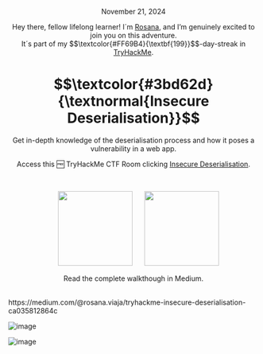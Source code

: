 
<p align="center">November 21, 2024</p>
<p align="center">Hey there, fellow lifelong learner! I´m <a href="https://www.linkedin.com/in/rosanafssantos/">Rosana</a>, and I’m genuinely excited to join you on this adventure.<br>
It´s part of my $$\textcolor{#FF69B4}{\textbf{199}}$$-day-streak in  <a href="https://tryhackme.com/r/hacktivities">TryHackMe</a>.</p>

<h1 align="center">
  $$\textcolor{#3bd62d}{\textnormal{Insecure Deserialisation}}$$
</h1>
<p align="center">Get in-depth knowledge of the deserialisation process and how it poses a vulnerability in a web app.</p>
<p align="center">Access this 🆓 TryHackMe CTF Room clicking <a href="https://tryhackme.com/r/room/insecuredeserialisation">Insecure Deserialisation</a>.</p><br>
<p align="center">
  <img height="150px" hspace="20" src="https://github.com/user-attachments/assets/fc2c0428-6720-4437-8a20-75342f286ad4">
  <img height="150px" src="https://github.com/user-attachments/assets/bfdb587b-6372-45d3-8067-b3265b02e4d7">
</p>

<p align="center">Read the complete walkthough in Medium.</p>
<br>
https://medium.com/@rosana.viaja/tryhackme-insecure-deserialisation-ca035812864c

![image](https://github.com/user-attachments/assets/bfdb587b-6372-45d3-8067-b3265b02e4d7)




![image](https://github.com/user-attachments/assets/c7b89995-7771-44a6-afe4-025e57ec7c1f)
